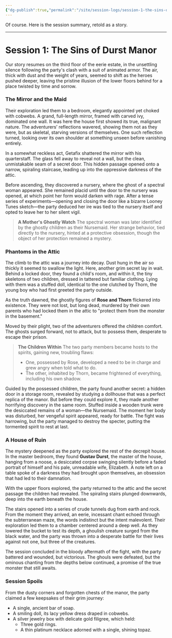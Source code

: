 ```yaml
---
{"dg-publish":true,"permalink":"/site/session-logs/session-1-the-sins-of-durst-manor/"}
---
```


Of course. Here is the session summary, retold as a story.

---

# Session 1: The Sins of Durst Manor

Our story resumes on the third floor of the eerie estate, in the unsettling silence following the party's clash with a suit of animated armor. The air, thick with dust and the weight of years, seemed to shift as the heroes pushed deeper, leaving the pristine illusion of the lower floors behind for a place twisted by time and sorrow.

### The Mirror and the Maid

Their exploration led them to a bedroom, elegantly appointed yet choked with cobwebs. A grand, full-length mirror, framed with carved ivy, dominated one wall. It was here the house first showed its true, malignant nature. The adventurers’ reflections wavered, showing them not as they were, but as skeletal, starving versions of themselves. One such reflection turned, looking over its own shoulder at something unseen before vanishing entirely.

In a somewhat reckless act, Getafix shattered the mirror with his quarterstaff. The glass fell away to reveal not a wall, but the clean, unmistakable seam of a secret door. This hidden passage opened onto a narrow, spiraling staircase, leading up into the oppressive darkness of the attic.

Before ascending, they discovered a nursery, where the ghost of a spectral woman appeared. She remained placid until the door to the nursery was opened, at which point her form would darken with rage. After a tense series of experiments—opening and closing the door like a bizarre Looney Tunes sketch—the party deduced her ire was tied to the nursery itself and opted to leave her to her silent vigil.

 > **A Mother's Ghostly Watch**
> The spectral woman was later identified by the ghostly children as their Nursemaid. Her strange behavior, tied directly to the nursery, hinted at a protective obsession, though the object of her protection remained a mystery. 

### Phantoms in the Attic

The climb to the attic was a journey into decay. Dust hung in the air so thickly it seemed to swallow the light. Here, another grim secret lay in wait. Behind a locked door, they found a child's room, and within it, the tiny skeletons of two children, dressed in tattered but familiar clothing. Lying with them was a stuffed doll, identical to the one clutched by Thorn, the young boy who had first greeted the party outside.

As the truth dawned, the ghostly figures of **Rose and Thorn** flickered into existence. They were not lost, but long dead, murdered by their own parents who had locked them in the attic to "protect them from the monster in the basement."

Moved by their plight, two of the adventurers offered the children comfort. The ghosts surged forward, not to attack, but to possess them, desperate to escape their prison.

> **The Children Within**
> The two party members became hosts to the spirits, gaining new, troubling flaws:
> - One, possessed by Rose, developed a need to be in charge and grew angry when told what to do.
> - The other, inhabited by Thorn, became frightened of everything, including his own shadow.

Guided by the possessed children, the party found another secret: a hidden door in a storage room, revealed by studying a dollhouse that was a perfect replica of the manor. But before they could explore it, they made another horrifying discovery in the same room. Stuffed inside a wooden trunk were the desiccated remains of a woman—the Nursemaid. The moment her body was disturbed, her vengeful spirit appeared, ready for battle. The fight was harrowing, but the party managed to destroy the specter, putting the tormented spirit to rest at last.

### A House of Ruin

The mystery deepened as the party explored the rest of the decrepit house. In the master bedroom, they found **Gustav Durst**, the master of the house, hanging from a noose, a desiccated corpse swinging silently before a faded portrait of himself and his pale, unreadable wife, Elizabeth. A note left on a table spoke of a darkness they had brought upon themselves, an obsession that had led to their damnation.

With the upper floors explored, the party returned to the attic and the secret passage the children had revealed. The spiraling stairs plunged downwards, deep into the earth beneath the house.

The stairs opened into a series of crude tunnels dug from earth and rock. From the moment they arrived, an eerie, incessant chant echoed through the subterranean maze, the words indistinct but the intent malevolent. Their exploration led them to a chamber centered around a deep well. As they lowered the bucket to test its depth, a ghoulish creature surged from the black water, and the party was thrown into a desperate battle for their lives against not one, but three of the creatures.

The session concluded in the bloody aftermath of the fight, with the party battered and wounded, but victorious. The ghouls were defeated, but the ominous chanting from the depths below continued, a promise of the true monster that still awaits.

### Session Spoils

From the dusty corners and forgotten chests of the manor, the party claimed a few keepsakes of their grim journey:

- A single, ancient bar of soap.
- A smiling doll, its lacy yellow dress draped in cobwebs.
- A silver jewelry box with delicate gold filigree, which held:
    - Three gold rings.
    - A thin platinum necklace adorned with a single, shining topaz.